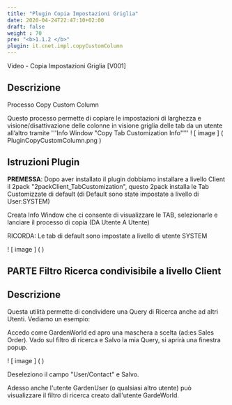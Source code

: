 ```yaml
---
title: "Plugin Copia Impostazioni Griglia"
date: 2020-04-24T22:47:10+02:00
draft: false
weight : 70
pre: "<b>1.1.2 </b>"
plugin: it.cnet.impl.copyCustomColumn
---
```


Video - Copia Impostazioni Griglia [V001] 

## Descrizione

Processo Copy Custom Column

Questo processo permette di copiare le impostazioni di larghezza e visione/disattivazione delle colonne in visione griglia delle tab da un utente all’altro tramite '''Info Window "Copy Tab Customization Info"'''
! [ image ] ( PluginCopyCustomColumn.png )


## Istruzioni Plugin

**PREMESSA**: Dopo aver installato il plugin dobbiamo installare a livello Client il 2pack "2packClient_TabCustomization", questo 2pack installa le Tab Customizzate di default (di Default sono state impostate a livello di User:SYSTEM)

Creata Info Window che ci consente di visualizzare le TAB, selezionarle e lanciare il processo di copia (DA Utente A Utente)

RICORDA: Le tab di default sono impostate a livello di utente SYSTEM

! [ image ] (  )


## PARTE **Filtro Ricerca condivisibile a livello Client**



## Descrizione

Questa utilità permette di condividere una Query di Ricerca anche ad altri Utenti. Vediamo un esempio:

Accedo come GardenWorld ed apro una maschera a scelta (ad:es Sales Order). Vado sul filtro di ricerca e Salvo la mia Query, si aprirà una finestra popup.


! [ image ] (  )

Deseleziono il campo "User/Contact" e Salvo. 

Adesso anche l'utente GardenUser (o qualsiasi altro utente) può visualizzare il filtro di ricerca creato dall'utente GardeWorld.

